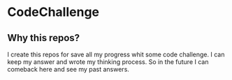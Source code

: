 # CodeChallenge

## Why this repos?

I create this repos for save all my progress whit some code challenge.
I can keep my answer and wrote my thinking process. So in the future I can
comeback here and see my past answers.
